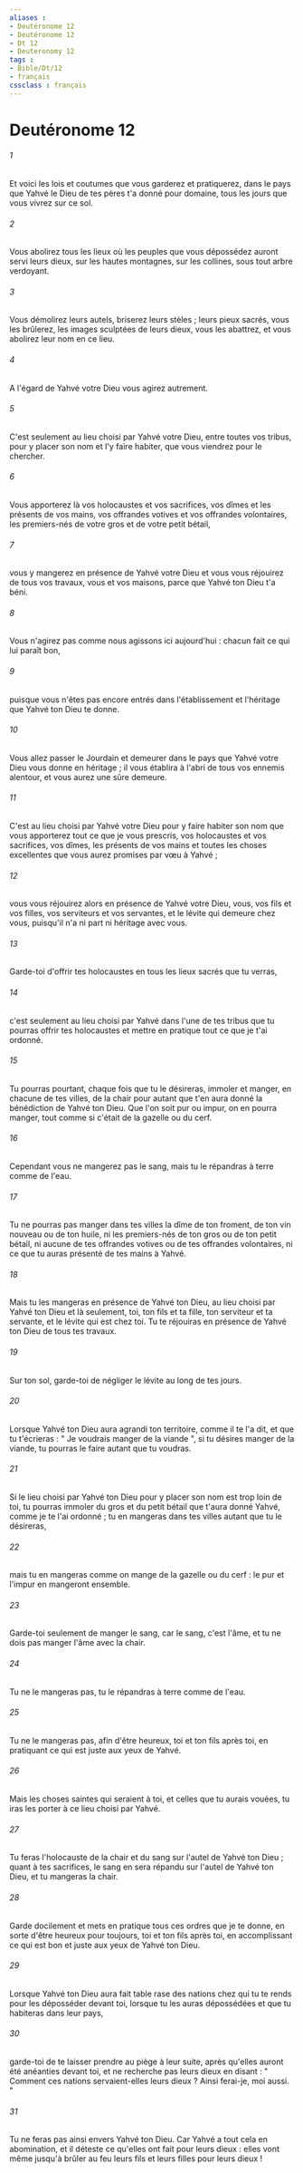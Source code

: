 ```yaml
---
aliases : 
- Deutéronome 12
- Deutéronome 12
- Dt 12
- Deuteronomy 12
tags : 
- Bible/Dt/12
- français
cssclass : français
---
```


# Deutéronome 12

###### 1
Et voici les lois et coutumes que vous garderez et pratiquerez, dans le pays que Yahvé le Dieu de tes pères t'a donné pour domaine, tous les jours que vous vivrez sur ce sol. 
###### 2
Vous abolirez tous les lieux où les peuples que vous dépossédez auront servi leurs dieux, sur les hautes montagnes, sur les collines, sous tout arbre verdoyant. 
###### 3
Vous démolirez leurs autels, briserez leurs stèles ; leurs pieux sacrés, vous les brûlerez, les images sculptées de leurs dieux, vous les abattrez, et vous abolirez leur nom en ce lieu. 
###### 4
A l'égard de Yahvé votre Dieu vous agirez autrement. 
###### 5
C'est seulement au lieu choisi par Yahvé votre Dieu, entre toutes vos tribus, pour y placer son nom et l'y faire habiter, que vous viendrez pour le chercher. 
###### 6
Vous apporterez là vos holocaustes et vos sacrifices, vos dîmes et les présents de vos mains, vos offrandes votives et vos offrandes volontaires, les premiers-nés de votre gros et de votre petit bétail, 
###### 7
vous y mangerez en présence de Yahvé votre Dieu et vous vous réjouirez de tous vos travaux, vous et vos maisons, parce que Yahvé ton Dieu t'a béni. 
###### 8
Vous n'agirez pas comme nous agissons ici aujourd'hui : chacun fait ce qui lui paraît bon, 
###### 9
puisque vous n'êtes pas encore entrés dans l'établissement et l'héritage que Yahvé ton Dieu te donne. 
###### 10
Vous allez passer le Jourdain et demeurer dans le pays que Yahvé votre Dieu vous donne en héritage ; il vous établira à l'abri de tous vos ennemis alentour, et vous aurez une sûre demeure. 
###### 11
C'est au lieu choisi par Yahvé votre Dieu pour y faire habiter son nom que vous apporterez tout ce que je vous prescris, vos holocaustes et vos sacrifices, vos dîmes, les présents de vos mains et toutes les choses excellentes que vous aurez promises par vœu à Yahvé ; 
###### 12
vous vous réjouirez alors en présence de Yahvé votre Dieu, vous, vos fils et vos filles, vos serviteurs et vos servantes, et le lévite qui demeure chez vous, puisqu'il n'a ni part ni héritage avec vous. 
###### 13
Garde-toi d'offrir tes holocaustes en tous les lieux sacrés que tu verras, 
###### 14
c'est seulement au lieu choisi par Yahvé dans l'une de tes tribus que tu pourras offrir tes holocaustes et mettre en pratique tout ce que je t'ai ordonné. 
###### 15
Tu pourras pourtant, chaque fois que tu le désireras, immoler et manger, en chacune de tes villes, de la chair pour autant que t'en aura donné la bénédiction de Yahvé ton Dieu. Que l'on soit pur ou impur, on en pourra manger, tout comme si c'était de la gazelle ou du cerf. 
###### 16
Cependant vous ne mangerez pas le sang, mais tu le répandras à terre comme de l'eau. 
###### 17
Tu ne pourras pas manger dans tes villes la dîme de ton froment, de ton vin nouveau ou de ton huile, ni les premiers-nés de ton gros ou de ton petit bétail, ni aucune de tes offrandes votives ou de tes offrandes volontaires, ni ce que tu auras présenté de tes mains à Yahvé. 
###### 18
Mais tu les mangeras en présence de Yahvé ton Dieu, au lieu choisi par Yahvé ton Dieu et là seulement, toi, ton fils et ta fille, ton serviteur et ta servante, et le lévite qui est chez toi. Tu te réjouiras en présence de Yahvé ton Dieu de tous tes travaux. 
###### 19
Sur ton sol, garde-toi de négliger le lévite au long de tes jours. 
###### 20
Lorsque Yahvé ton Dieu aura agrandi ton territoire, comme il te l'a dit, et que tu t'écrieras : " Je voudrais manger de la viande ", si tu désires manger de la viande, tu pourras le faire autant que tu voudras. 
###### 21
Si le lieu choisi par Yahvé ton Dieu pour y placer son nom est trop loin de toi, tu pourras immoler du gros et du petit bétail que t'aura donné Yahvé, comme je te l'ai ordonné ; tu en mangeras dans tes villes autant que tu le désireras, 
###### 22
mais tu en mangeras comme on mange de la gazelle ou du cerf : le pur et l'impur en mangeront ensemble. 
###### 23
Garde-toi seulement de manger le sang, car le sang, c'est l'âme, et tu ne dois pas manger l'âme avec la chair. 
###### 24
Tu ne le mangeras pas, tu le répandras à terre comme de l'eau. 
###### 25
Tu ne le mangeras pas, afin d'être heureux, toi et ton fils après toi, en pratiquant ce qui est juste aux yeux de Yahvé. 
###### 26
Mais les choses saintes qui seraient à toi, et celles que tu aurais vouées, tu iras les porter à ce lieu choisi par Yahvé. 
###### 27
Tu feras l'holocauste de la chair et du sang sur l'autel de Yahvé ton Dieu ; quant à tes sacrifices, le sang en sera répandu sur l'autel de Yahvé ton Dieu, et tu mangeras la chair. 
###### 28
Garde docilement et mets en pratique tous ces ordres que je te donne, en sorte d'être heureux pour toujours, toi et ton fils après toi, en accomplissant ce qui est bon et juste aux yeux de Yahvé ton Dieu. 
###### 29
Lorsque Yahvé ton Dieu aura fait table rase des nations chez qui tu te rends pour les déposséder devant toi, lorsque tu les auras dépossédées et que tu habiteras dans leur pays, 
###### 30
garde-toi de te laisser prendre au piège à leur suite, après qu'elles auront été anéanties devant toi, et ne recherche pas leurs dieux en disant : " Comment ces nations servaient-elles leurs dieux ? Ainsi ferai-je, moi aussi. " 
###### 31
Tu ne feras pas ainsi envers Yahvé ton Dieu. Car Yahvé a tout cela en abomination, et il déteste ce qu'elles ont fait pour leurs dieux : elles vont même jusqu'à brûler au feu leurs fils et leurs filles pour leurs dieux ! 
